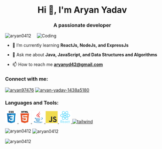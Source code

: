 <h1 align="center">Hi 👋, I'm Aryan Yadav</h1>
<h3 align="center">A passionate developer</h3>
<img align="right" width="400"  src="https://cdn.dribbble.com/users/2131993/screenshots/4948736/thoughtworks-gif_dribbble.gif" alt="Coding">

<p align="left"> <img src="https://komarev.com/ghpvc/?username=aryan0412&label=Profile%20views&color=0e75b6&style=flat" alt="aryan0412" /> </p>

- 🌱 I’m currently learning **ReactJs, NodeJs, and ExpressJs**

- 💬 Ask me about **Java, JavaScript, and Data Structures and Algorithms**

- 📫 How to reach me **aryanyd42@gmail.com**

<h3 align="left">Connect with me:</h3>
<p align="left">
<a href="https://twitter.com/aryan97476" target="blank"><img align="center" src="https://raw.githubusercontent.com/rahuldkjain/github-profile-readme-generator/master/src/images/icons/Social/twitter.svg" alt="aryan97476" height="30" width="40" /></a>
<a href="https://www.linkedin.com/in/aryan-yadav-1438a5180/" target="blank"><img align="center" src="https://raw.githubusercontent.com/rahuldkjain/github-profile-readme-generator/master/src/images/icons/Social/linked-in-alt.svg" alt="aryan-yadav-1438a5180" height="30" width="40" /></a>
</p>

<h3 align="left">Languages and Tools:</h3>
<p align="left"> <a href="https://www.w3schools.com/css/" target="_blank" rel="noreferrer"> <img src="https://raw.githubusercontent.com/devicons/devicon/master/icons/css3/css3-original-wordmark.svg" alt="css3" width="40" height="40"/> </a> <a href="https://www.w3.org/html/" target="_blank" rel="noreferrer"> <img src="https://raw.githubusercontent.com/devicons/devicon/master/icons/html5/html5-original-wordmark.svg" alt="html5" width="40" height="40"/> </a> <a href="https://www.java.com" target="_blank" rel="noreferrer"> <img src="https://raw.githubusercontent.com/devicons/devicon/master/icons/java/java-original.svg" alt="java" width="40" height="40"/> </a> <a href="https://developer.mozilla.org/en-US/docs/Web/JavaScript" target="_blank" rel="noreferrer"> <img src="https://raw.githubusercontent.com/devicons/devicon/master/icons/javascript/javascript-original.svg" alt="javascript" width="40" height="40"/> </a> <a href="https://reactjs.org/" target="_blank" rel="noreferrer"> <img src="https://raw.githubusercontent.com/devicons/devicon/master/icons/react/react-original-wordmark.svg" alt="react" width="40" height="40"/> </a> <a href="https://tailwindcss.com/" target="_blank" rel="noreferrer"> <img src="https://www.vectorlogo.zone/logos/tailwindcss/tailwindcss-icon.svg" alt="tailwind" width="40" height="40"/> </a> </p>

<p><img align="left" src="https://github-readme-stats.vercel.app/api/top-langs?username=aryan0412&show_icons=true&locale=en&layout=compact" alt="aryan0412" /></p>

<p>&nbsp;<img align="center" src="https://github-readme-stats.vercel.app/api?username=aryan0412&show_icons=true&locale=en" alt="aryan0412" /></p>

<p><img align="center" src="https://github-readme-streak-stats.herokuapp.com/?user=aryan0412&" alt="aryan0412" /></p>
